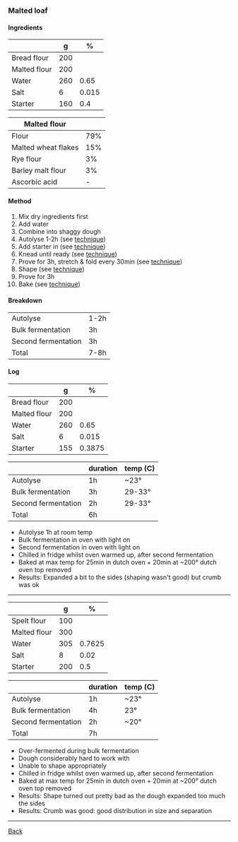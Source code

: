 ### Malted loaf

#### Ingredients

|              | g   | %     |
| ------------ | --- | ----- |
| Bread flour  | 200 |       |
| Malted flour | 200 |       |
| Water        | 260 | 0.65  |
| Salt         | 6   | 0.015 |
| Starter      | 160 | 0.4   |

| Malted flour        |     |
| ------------------- | --- |
| Flour               | 79% |
| Malted wheat flakes | 15% |
| Rye flour           | 3%  |
| Barley malt flour   | 3%  |
| Ascorbic acid       | -   |

#### Method

1. Mix dry ingredients first
1. Add water
1. Combine into shaggy dough
1. Autolyse 1-2h (see [technique](../technique.md#Autolyse))
1. Add starter in (see [technique](../technique.md))
1. Knead until ready (see [technique](../technique.md#Kneading))
1. Prove for 3h, stretch & fold every 30min (see [technique](../technique.md#Proving))
1. Shape (see [technique](../technique.md#Shaping))
1. Prove for 3h
1. Bake (see [technique](../technique.md#Baking))

#### Breakdown

|                     |      |
| ------------------- | ---- |
| Autolyse            | 1-2h |
| Bulk fermentation   | 3h   |
| Second fermentation | 3h   |
| Total               | 7-8h |

#### Log

|              | g   | %      |
| ------------ | --- | ------ |
| Bread flour  | 200 |        |
| Malted flour | 200 |        |
| Water        | 260 | 0.65   |
| Salt         | 6   | 0.015  |
| Starter      | 155 | 0.3875 |

|                     | duration | temp (C) |
| ------------------- | -------- | -------- |
| Autolyse            | 1h       | ~23°     |
| Bulk fermentation   | 3h       | 29-33°   |
| Second fermentation | 2h       | 29-33°   |
| Total               | 6h       |          |

- Autolyse 1h at room temp
- Bulk fermentation in oven with light on
- Second fermentation in oven with light on
- Chilled in fridge whilst oven warmed up, after second fermentation
- Baked at max temp for 25min in dutch oven + 20min at ~200° dutch oven top removed
- Results: Expanded a bit to the sides (shaping wasn't good) but crumb was ok

<hr/>

|              | g   | %      |
| ------------ | --- | ------ |
| Spelt flour  | 100 |        |
| Malted flour | 300 |        |
| Water        | 305 | 0.7625 |
| Salt         | 8   | 0.02   |
| Starter      | 200 | 0.5    |

|                     | duration | temp (C) |
| ------------------- | -------- | -------- |
| Autolyse            | 1h       | ~23°     |
| Bulk fermentation   | 4h       | 23°      |
| Second fermentation | 2h       | ~20°     |
| Total               | 7h       |          |

- Over-fermented during bulk fermentation
- Dough considerably hard to work with
- Unable to shape appropriately
- Chilled in fridge whilst oven warmed up, after second fermentation
- Baked at max temp for 25min in dutch oven + 20min at ~200° dutch oven top removed
- Results: Shape turned out pretty bad as the dough expanded too much the sides
- Results: Crumb was good: good distribution in size and separation

<hr/>

[Back](../README.md)
